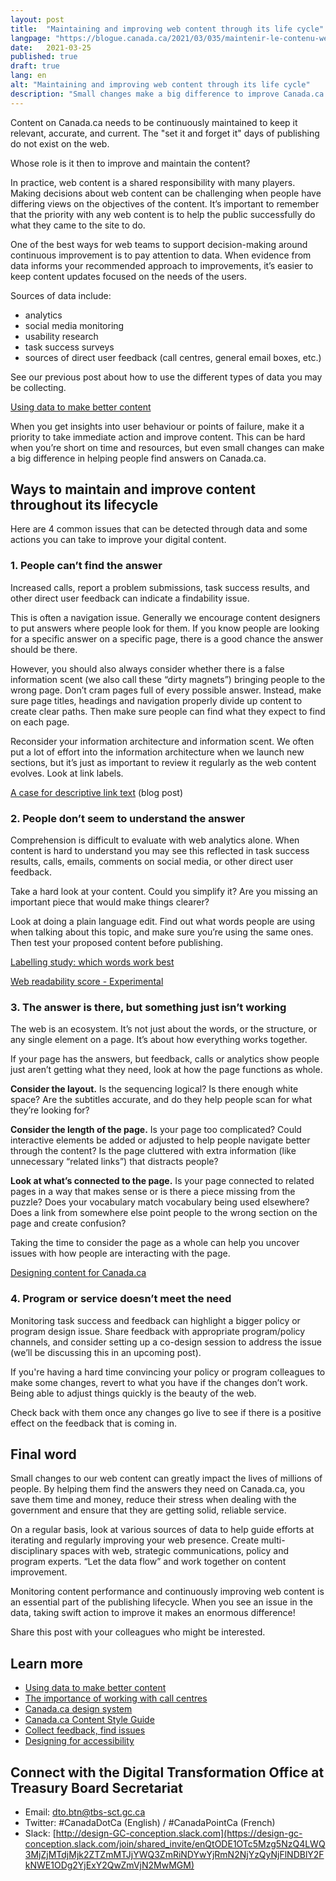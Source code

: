 ```yaml
---
layout: post
title:  "Maintaining and improving web content through its life cycle"
langpage: "https://blogue.canada.ca/2021/03/035/maintenir-le-contenu-web.html"
date:   2021-03-25
published: true
draft: true
lang: en
alt: "Maintaining and improving web content through its life cycle"
description: "Small changes make a big difference to improve Canada.ca. Let’s continue the discussion on data to action. Here are 4 common issues and actions you can take."
---
```

Content on Canada.ca needs to be continuously maintained to keep it relevant, accurate, and current. The "set it and forget it" days of publishing do not exist on the web.

Whose role is it then to improve and maintain the content?

In practice, web content is a shared responsibility with many players. Making decisions about web content can be challenging when people have differing views on the objectives of the content. It’s important to remember that the priority with any web content is to help the public successfully do what they came to the site to do.   

One of the best ways for web teams to support decision-making around continuous improvement is to pay attention to data. When evidence from data informs your recommended approach to improvements, it’s easier to keep content updates focused on the needs of the users. 

Sources of data include:
* analytics
* social media monitoring
* usability research
* task success surveys
* sources of direct user feedback (call centres, general email boxes, etc.)

See our previous post about how to use the different types of data you may be collecting.

[Using data to make better content](https://blog.canada.ca/2021/02/04/data-to-action.html)

When you get insights into user behaviour or points of failure, make it a priority to take immediate action and improve content. This can be hard when you’re short on time and resources, but even small changes can make a big difference in helping people find answers on Canada.ca.

## Ways to maintain and improve content throughout its lifecycle

Here are 4 common issues that can be detected through data and some actions you can take to improve your digital content.  

### 1. People can’t find the answer

Increased calls, report a problem submissions, task success results, and other direct user feedback can indicate a findability issue. 

This is often a navigation issue. Generally we encourage content designers to put answers where people look for them. If you know people are looking for a specific answer on a specific page, there is a good chance the answer should be there.

However, you should also always consider whether there is a false information scent (we also call these “dirty magnets”) bringing people to the wrong page. Don’t cram pages full of every possible answer. Instead, make sure page titles, headings and navigation properly divide up content to create clear paths. Then make sure people can find what they expect to find on each page.

Reconsider your information architecture and information scent. We often put a lot of effort into the information architecture when we launch new sections, but it’s just as important to review it regularly as the web content evolves. Look at link labels.

[A case for descriptive link text](https://blog.canada.ca/2020/05/26/descriptive-link-text.html) (blog post)

### 2. People don’t seem to understand the answer

Comprehension is difficult to evaluate with web analytics alone. When content is hard to understand you may see this reflected in task success results, calls, emails, comments on social media, or other direct user feedback. 

Take a hard look at your content. Could you simplify it? Are you missing an important piece that would make things clearer? 

Look at doing a plain language edit. Find out what words people are using when talking about this topic, and make sure you’re using the same ones. Then test your proposed content before publishing.

[Labelling study: which words work best](https://blog.canada.ca/2020/10/02/labelling-study.html)

[Web readability score - Experimental](https://readability-lisibilite.tbs.alpha.canada.ca/)

### 3. The answer is there, but something just isn’t working

The web is an ecosystem. It’s not just about the words, or the structure, or any single element on a page. It’s about how everything works together. 

If your page has the answers, but feedback, calls or analytics show people just aren’t getting what they need, look at how the page functions as whole. 

**Consider the layout.** Is the sequencing logical? Is there enough white space? Are the subtitles accurate, and do they help people scan for what they’re looking for?

**Consider the length of the page.** Is your page too complicated? Could interactive elements be added or adjusted to help people navigate better through the content? Is the page cluttered with extra information (like unnecessary “related links”) that distracts people?

**Look at what’s connected to the page.** Is your page connected to related pages in a way that makes sense or is there a piece missing from the puzzle? Does your vocabulary match vocabulary being used elsewhere? Does a link from somewhere else point people to the wrong section on the page and create confusion? 

Taking the time to consider the page as a whole can help you uncover issues with how people are interacting with the page.

[Designing content for Canada.ca](https://design.canada.ca/designing-content.html)

### 4. Program or service doesn’t meet the need

Monitoring task success and feedback can highlight a bigger policy or program design issue. Share feedback with appropriate program/policy channels, and consider setting up a co-design session to address the issue (we’ll be discussing this in an upcoming post). 

If you're having a hard time convincing your policy or program colleagues to make some changes, revert to what you have if the changes don’t work. Being able to adjust things quickly is the beauty of the web.

Check back with them once any changes go live to see if there is a positive effect on the feedback that is coming in.

## Final word

Small changes to our web content can greatly impact the lives of millions of people. By helping them find the answers they need on Canada.ca, you save them time and money, reduce their stress when dealing with the government and ensure that they are getting solid, reliable service. 

On a regular basis, look at various sources of data to help guide efforts at iterating and regularly improving your web presence. Create multi-disciplinary spaces with web, strategic communications, policy and program experts. “Let the data flow” and work together on content improvement. 

Monitoring content performance and continuously improving web content is an essential part of the publishing lifecycle. When you see an issue in the data, taking swift action to improve it makes an enormous difference!

Share this post with your colleagues who might be interested.

## Learn more

* [Using data to make better content](https://blog.canada.ca/2021/02/04/data-to-action.html)
* [The importance of working with call centres](https://blog.canada.ca/2021/03/01/work-with-call-centres.html)
* [Canada.ca design system](https://www.canada.ca/en/government/about/design-system.html)
* [Canada.ca Content Style Guide](https://www.canada.ca/en/treasury-board-secretariat/services/government-communications/canada-content-style-guide.html)
* [Collect feedback, find issues](https://blog.canada.ca/2020/10/09/collect-feedback.html)
* [Designing for accessibility](https://blog.canada.ca/2020/06/05/designing-for-accessibility.html)

## Connect with the Digital Transformation Office at Treasury Board Secretariat

* Email: [dto.btn@tbs-sct.gc.ca](mailto:dto.btn@tbs-sct.gc.ca)
* Twitter: #CanadaDotCa (English) / #CanadaPointCa (French)
* Slack: [http://design-GC-conception.slack.com](https://design-gc-conception.slack.com/join/shared_invite/enQtODE1OTc5Mzg5NzQ4LWQ3MjZjMTdjMjk2ZTZmMTJjYWQ3ZmRiNDYwYjRmN2NjYzQyNjFlNDBlY2FkNWE1ODg2YjExY2QwZmVjN2MwMGM)
